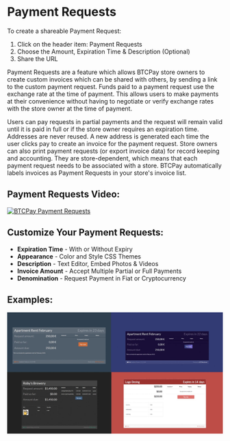 # Payment Requests

To create a shareable Payment Request:
1. Click on the header item: Payment Requests
2. Choose the Amount, Expiration Time & Description (Optional)
3. Share the URL

Payment Requests are a feature which allows BTCPay store owners to create custom invoices which can be shared with others, by sending a link to the custom payment request. Funds paid to a payment request use the exchange rate at the time of payment. This allows users to make payments at their convenience without having to negotiate or verify exchange rates with the store owner at the time of payment. 

Users can pay requests in partial payments and the request will remain valid until it is paid in full or if the store owner requires an expiration time. Addresses are never reused. A new address is generated each time the user clicks pay to create an invoice for the payment request. Store owners can also print payment requests (or export invoice data) for record keeping and accounting. They are store-dependent, which means that each payment request needs to be associated with a store. BTCPay automatically labels invoices as Payment Requests in your store's invoice list. 

## Payment Requests Video:

[![BTCPay Payment Requests](https://img.youtube.com/vi/j6CvwDPvfzQ/mqdefault.jpg)](https://www.youtube.com/watch?v=j6CvwDPvfzQ "BTCPay Payment Requests")


## Customize Your Payment Requests:

- **Expiration Time** - With or Without Expiry
- **Appearance** - Color and Style CSS Themes
- **Description** - Text Editor, Embed Photos & Videos
- **Invoice Amount** - Accept Multiple Partial or Full Payments
- **Denomination** - Request Payment in Fiat or Cryptocurrency

## Examples:

![BTCPay Pos](img/PaymentRequests.jpg)





